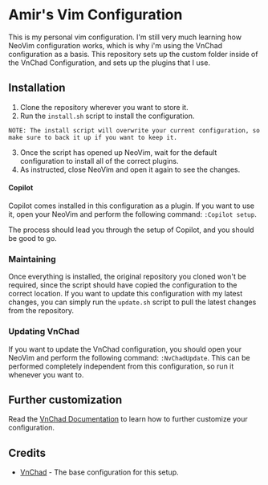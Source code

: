 # Amir's Vim Configuration
This is my personal vim configuration. I'm still very much learning how NeoVim configuration works, 
which is why i'm using the VnChad configuration as a basis. This repository sets up the custom
folder inside of the VnChad Configuration, and sets up the plugins that I use.


## Installation
1. Clone the repository wherever you want to store it.
2. Run the `install.sh` script to install the configuration.
```
NOTE: The install script will overwrite your current configuration, so make sure to back it up if you want to keep it.
```
3. Once the script has opened up NeoVim, wait for the default configuration to install all of the correct plugins.
4. As instructed, close NeoVim and open it again to see the changes.


#### Copilot
Copilot comes installed in this configuration as a plugin. If you want to use it, open your
NeoVim and perform the following command: `:Copilot setup`.

The process should lead you through the setup of Copilot, and you should be good to go. 


### Maintaining
Once everything is installed, the original repository you cloned won't be required, since the script
should have copied the configuration to the correct location. If you want to update this configuration 
with my latest changes, you can simply run the `update.sh` script to pull the latest changes from the
repository. 

### Updating VnChad
If you want to update the VnChad configuration, you should open your NeoVim and perform the following
command: `:NvChadUpdate`. This can be performed completely independent from this configuration, so run
it whenever you want to.

## Further customization
Read the [VnChad Documentation](https://nvchad.com) to learn how to further customize your configuration.

## Credits
- [VnChad](https://nvchad.com) - The base configuration for this setup.
